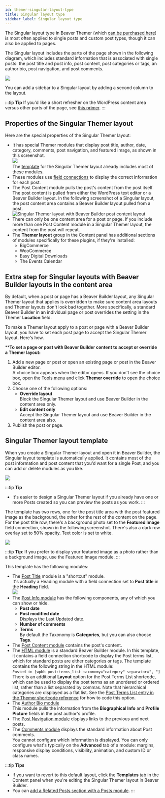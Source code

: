 ```yaml
---
id: themer-singular-layout-type
title: Singular layout type
sidebar_label: Singular layout type
---
```


The Singular layout type in Beaver Themer (which [can be purchased here](https://www.wpbeaverbuilder.com/beaver-themer/)) is most often applied to single posts and custom post types, though it can also be applied to pages.

The Singular layout includes the parts of the page shown in the following diagram, which includes standard information that is associated with single posts: the post title and post info, post content, post categories or tags, an author bio, post navigation, and post comments.

![](/img/themer-singular-layout-type-8934fe9e.png)

You can add a sidebar to a Singular layout by adding a second column to the layout.

:::tip **Tip**
If you'd like a short refresher on the WordPress content area versus other parts of the page, see [this primer](/beaver-themer/getting-started/primer-on-wordpress-content-and-theme-areas-themer.md).
:::

##  Properties of the Singular Themer layout

Here are the special properties of the Singular Themer layout:

* It has special Themer modules that display post title, author, date, category, comments, post navigation, and featured image, as shown in this screenshot.  
  ![](/img/themer-singular-layout-type-97aeeacd.png)  
  The [template](#singular-themer-layout-template) for the Singular Themer layout already includes most of these modules.
* These modules use [field connections](/beaver-themer/field-connections/field-connection-basics-themer.md) to display the correct information for each post.
* The Post Content module pulls the post's content from the post itself.  
The post content is pulled from either the WordPress text editor or a Beaver Builder layout. In the following screenshot of a Singular layout, the post content area contains a Beaver Builder layout pulled from a post.  
![Singular Themer layout with Beaver Builder post content layout](/img/singular-layout-3.jpg)
* There can only be one content area for a post or page. If you include more than one Post Content module in a Singular Themer layout, the content from the post will repeat.
* The **Themer layout** group in the Content panel has additional sections of modules specifically for these plugins, if they're installed:  
  * BigCommerce
  * WooCommerce
  * Easy Digital Downloads
  * The Events Calendar

## Extra step for Singular layouts with Beaver Builder layouts in the content area

By default, when a post or page has a Beaver Builder layout, any Singular Themer layout that applies is overridden to make sure content area layouts and Themer layouts don't look bad together. More specifically, a standard Beaver Builder in an individual page or post  overrides the setting in the Themer **Location** field. 

To make a Themer layout apply to a post or page with a Beaver Builder layout, you have to set each post page to accept the Singular Themer layout. Here's how.

****To set a page or post with Beaver Builder content to accept or override a Themer layout:**

1. Add a new page or post or open an existing page or post in the Beaver Builder editor.  
  A choice box appears when the editor opens. If you don't see the choice box, open the [Tools menu](/beaver-builder/getting-started/bb-editor-basics/tools-menu) and click **Themer override** to open the choice box.
2. Choose one of the following options:  
    * **Override layout**  
    Block the Singular Themer layout and use Beaver Builder in the content area only.  
    * **Edit content only**  
  Accept the Singular Themer layout and use Beaver Builder in the content area also.
3. Publish the post or page.

## Singular Themer layout template

When you create a Singular Themer layout and open it in Beaver Builder, the Singular layout template is automatically applied. It contains most of the post information and post content that you'd want for a single Post, and you can add or delete modules as you like.

![](/img/themer-singular-layout-type-6db209d1.jpg)

:::tip **Tip**
* It's easier to design a Singular Themer layout if you already have one or more Posts created so you can preview the posts as you work.
:::

The template has two rows, one for the post title area with the post featured image as the background, the other for the rest of the content on the page. For the post title row, there's a background photo set to the **Featured Image** field connection, shown in the following screenshot. There's also a dark row overlay set to 50% opacity. Text color is set to white.

![](/img/themer-singular-layout-type-9df72af1.png)

:::tip **Tip**:
If you prefer to display your featured image as a photo rather than a background image, use the Featured Image module.
:::

This template has the following modules:

* The [Post Title](/beaver-themer/layout-types-modules/singular-layout-type/themer-singular-layout-post-title-module.md) module is a "shortcut" module.  
  It's actually a Heading module with a field connection set to **Post title** in the **Heading** field.  
  ![](/img/themer-singular-layout-type-7b3fd62f.png)
* The [Post Info module](/beaver-themer/layout-types-modules/singular-layout-type/themer-singular-layout-post-info-module.md) has the following components, any of which you can show or hide.  
    * **Post date**
    * **Post modified date**  
    Displays the Last Updated date.
    * **Number of comments**
    * **Terms**  
    By default the Taxonomy is **Categories**, but you can also choose **Tags**.
* The [Post Content module](/beaver-themer/layout-types-modules/singular-layout-type/themer-singular-layout-post-content-module.md) contains the post's content.
* The [HTML module](/beaver-builder/layouts/modules/html) is a standard Beaver Builder module. In this template, it contains a field connection shortcode to display the Post terms list, which for standard posts are either categories or tags. The template contains the following string in the HTML module:  
  `Posted in [wpbb post:terms_list taxonomy="category" separator=", "]`  
  There is an additional **Layout** option for the Post Terms List shortcode, which can be used to display the post terms as an unordered or ordered list, rather than a list separated by commas. Note that hierarchical categories are displayed as a flat list. See the [Post Terms List entry in the Themer shortcode reference](../../field-connections/index.md) for how to code this option.
* The [Author Bio module](/beaver-themer/layout-types-modules/singular-layout-type/themer-singular-layout-author-bio-module.md)  
  This module pulls the information from the **Biographical Info** and **Profile Picture** fields in the post author's profile.
* The [Post Navigation module](/beaver-themer/layout-types-modules/singular-layout-type/themer-singular-layout-post-navigation-module.md) displays links to the previous and next posts.
* The [Comments module](/beaver-themer/layout-types-modules/singular-layout-type/themer-singular-layout-comments-module.md) displays the standard information about Post comments.  
  You cannot configure which information is displayed. You can only configure what's typically on the **Advanced** tab of a module: margins, responsive display conditions, visibility, animation, and custom ID or class names.

:::tip **Tips**
  * If you want to revert to this default layout, click the **Templates** tab in the Content panel when you're editing the Singular Themer layout in Beaver Builder.
  * You can [add a Related Posts section with a Posts module](/beaver-themer/layout-types-modules/singular-layout-type/use-the-posts-module-to-create-related-posts.md).
:::
